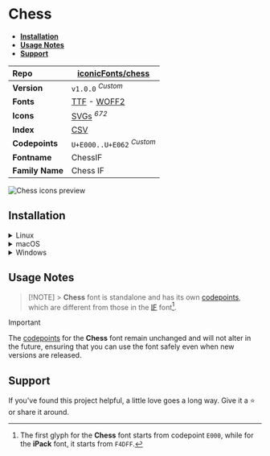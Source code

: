 # Chess

- [**Installation**](#installation)
- [**Usage Notes**](#usage-notes)
- [**Support**](#support)

| Repo            | [iconicFonts/chess](https://github.com/iconicFonts/chess)                                                                                                                 |
| :-------------- | ------------------------------------------------------------------------------------------------------------------------------------------------------------------------- |
| **Version**     | `v1.0.0` <sup>_Custom_</sup>                                                                                                                                              |
| **Fonts**       | [TTF](https://raw.githubusercontent.com/iconicFonts/if/main/fonts/TTF/Chess.ttf) - [WOFF2](https://raw.githubusercontent.com/iconicFonts/if/main/fonts/WOFF2/Chess.woff2) |
| **Icons**       | [SVGs](https://github.com/iconicFonts/if/tree/main/packs/Chess/svgs) <sup>_672_</sup>                                                                                     |
| **Index**       | [CSV](https://github.com/iconicFonts/if/blob/main/indices/Chess.csv)                                                                                                      |
| **Codepoints**  | `U+E000..U+E062` <sup>_Custom_</sup>                                                                                                                                      |
| **Fontname**    | ChessIF                                                                                                                                                                   |
| **Family Name** | Chess IF                                                                                                                                                                  |

<picture>
  <source media="(prefers-color-scheme: dark)" srcset="https://raw.githubusercontent.com/iconicFonts/if/main/imgs/Chess_dark.png">
  <img alt="Chess icons preview" src="https://raw.githubusercontent.com/iconicFonts/if/main/imgs/Chess_light.png">
</picture>

## Installation

<details>

<summary>Linux</summary>

```sh
curl -o ~/.local/share/fonts/Chess.ttf https://raw.githubusercontent.com/iconicFonts/if/main/fonts/TTF/Chess.ttf
```

Refresh font cache:

```sh
fc-cache -f ~/.local/share/fonts
```

</details>

<details>

<summary>macOS</summary>

```sh
curl -o ~/Library/Fonts/Chess.ttf https://raw.githubusercontent.com/iconicFonts/if/main/fonts/TTF/Chess.ttf
```

</details>

<details>

<summary>Windows</summary>

```sh
curl -o C:\Windows\Fonts\Chess.ttf https://raw.githubusercontent.com/iconicFonts/if/main/fonts/TTF/Chess.ttf
```

</details>

## Usage Notes

> [!NOTE] > **Chess** font is standalone and has its own [codepoints](https://github.com/iconicFonts/if/blob/main/indices/Chess.csv), which are different from those in the [IF](https://github.com/iconicFonts/if/blob/main/indices/if.csv) font[^1].

> [!IMPORTANT]
> The [codepoints](https://github.com/iconicFonts/if/blob/main/indices/Chess.csv) for the **Chess** font remain unchanged and will not alter in the future, ensuring that you can use the font safely even when new versions are released.

## Support

If you've found this project helpful, a little love goes a long way. Give it a :star: or share it around.

[^1]: The first glyph for the **Chess** font starts from codepoint `E000`, while for the **iPack** font, it starts from `F4DFF`.
